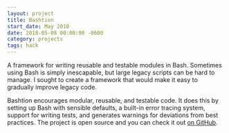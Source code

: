 ```yaml
---
layout: project
title: Bashtion
start_date: May 2018
date: 2018-05-08 00:00:00 -0600
category: projects
tags: hack
---
```

A framework for writing reusable and testable modules in Bash. Sometimes using Bash is simply inescapable, but large legacy scripts can be hard to manage. I sought to create a framework that would make it easy to gradually improve legacy code.

Bashtion encourages modular, reusable, and testable code. It does this by setting up Bash with sensible defaults, a built-in error tracing system, support for writing tests, and generates warnings for deviations from best practices. The project is open source and you can check it out [on GitHub][github].

[github]: https://github.com/JohnStarich/bashtion
